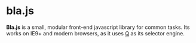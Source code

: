 # bla.js
**Bla.js** is a small, modular front-end javascript library for common tasks.
Its works on IE9+ and modern browsers, as it uses [Q](https://github.com/guillaumerangheard/Qjs) as its selector engine.
